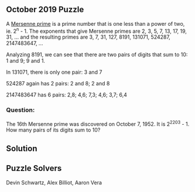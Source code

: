 ## October 2019 Puzzle

A [Mersenne prime](https://en.wikipedia.org/wiki/Mersenne_prime#List_of_known_Mersenne_primes) is a prime number that is one less than a power of two, ie. 2<sup>n</sup> - 1.  The exponents that give Mersenne primes are 2, 3, 5, 7, 13, 17, 19, 31, ... and the resulting primes are 3, 7, 31, 127, 8191, 131071, 524287, 2147483647, ...

Analyzing 8191, we can see that there are two pairs of digits that sum to 10: 1 and 9; 9 and 1.

In 131071, there is only one pair: 3 and 7

524287 again has 2 pairs: 2 and 8; 2 and 8

2147483647 has 6 pairs: 2,8; 4,6; 7,3; 4,6; 3,7; 6,4

### Question:
The 16th Mersenne prime was discovered on October 7, 1952.  It is 2<sup>2203</sup> - 1. How many pairs of its digits sum to 10?

## Solution


## Puzzle Solvers
Devin Schwartz,
Alex Billiot,
Aaron Vera
